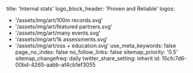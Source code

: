 title: 'Internal stats'
logo_block_header: 'Proven and Reliable'
logos:
  - '/assets/img/art/100m records.svg'
  - '/assets/img/art/featured partners.svg'
  - '/assets/img/art/many events.svg'
  - '/assets/img/art/1k assessments.svg'
  - '/assets/img/art/oss + education.svg'
use_meta_keywords: false
page_no_index: false
no_follow_links: false
sitemap_priority: '0.5'
sitemap_changefreq: daily
twitter_share_setting: inherit
id: 15cfc7d6-00bd-4265-aabb-af4cb1ef3055
